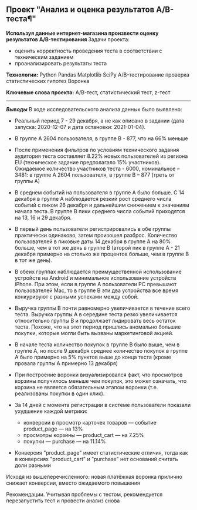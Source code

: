 ## Проект "Анализ и оценка результатов A/B-теста¶"

<b>Используя данные интернет-магазина произвести оценку результатов A/B-тестирования </b>
Задачи проекта:
* оценить корректность проведения теста в соответствии с техническим заданием
* проанализировать результаты теста



<b>Технологии:</b> 
Python
Pandas
Matplotlib
SciPy
A/B-тестирование
проверка статистических гипотез
Воронка

<b>Ключевые слова проекта:</b> A/B-тест, статистический тест, z-тест
<hr>

<b><i>Выводы</i></b>
В ходе исследовательского анализа данных было выявлено:

* Реальный период 7 - 29 декабря, а не как описано в задании (дата запуска: 2020-12-07 и дата остановки: 2021-01-04).

* В группе А 2604 пользователя, в группе В - 877, что на 66% меньше

* После применения фильтров по условиям технического задания аудитория теста составляет 8.22% новых пользователей из региона EU (техническое задание предполагало 15% участников). Ожидаемое количество участников теста - 6000, номинальное – 3481: в группе А 2604 пользователя, в группе В – 877 (треть от группы А)

* В среднем событий на пользователя в группе А было больше. С 14 декабря в группе А наблюдается резкий рост среднего числа событий с пиком 26 декабря и дальнейшим снижением к значениям начала теста. В группе В пики среднего числа событий приходятся на 13, 16 и 29 декабря.

* В первый день пользователи регистрировались в обе группы практически одинаково, затем произошел разброс. Количество пользователей в пиковые даты 14 декабря в группе А на 80% больше, чем в тот же день в группе В (второй пик в группе А - 21 декабря примерно на столько же процентов больше, чем в группе В в тот же день).

* В обеих группах наблюдается преимущественной использование устройств на Android и минимальное использование устройств iPhone. При этом, если в группе А пользователи PC превышают пользователей Mac, то в группе B эти два устройства все время конкурируют с разными успехами между собой.

* Выручка группы B почти равномерно увеличивается в течение всего теста. Выручка группы A в середине теста резко увеличивается относительно группы B и продолжает лидировать весь остаток теста. Похоже, что на этот период пришлись аномально большие покупки, которые могли быть вызваны маркетинговой акцией.

* В начале теста количество покупок в группе B было выше, чем в группе A, но после 9 декабря среднее количество покупок в группе А было примерно на 5% пунктов выше до конца теста (кроме провала группы А примерно 13 декабря)

* При построение воронки визуализировался факт, что просмотров корзины получилось меньше чем покупок, это может означать, что корзина не является обязательным этапом воронки (т.е. реализованы покупки в один клик).

* За 14 дней с момента регистрации в системе пользователи показали ухудшение каждой метрики:
	* конверсии в просмотр карточек товаров — событие product_page — на 13%
	* просмотры корзины — product_cart — на 7.25%
	* покупки — purchase — на 11.14%
* Конверсия "product_page" имеет статистические отличия, тогда как в конверсиях "product_cart" и "purchase" нет оснований считать доли разными

Исходя из вышеперечисленного: новая платёжная воронка прилично снижает конверсии, вместо ожидаемого повышения

Рекомендации. Учитывая проблемы с тестом, рекомендуется перезапустить тест и провести анализ снова


